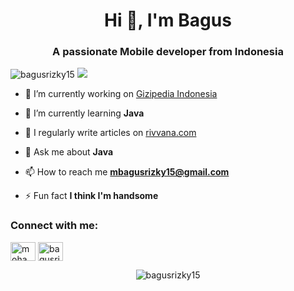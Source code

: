 <h1 align="center">Hi 👋, I'm Bagus</h1>
<h3 align="center">A passionate Mobile developer from Indonesia</h3>

<p align="left"> <img src="https://komarev.com/ghpvc/?username=bagusrizky15&label=Profile%20views&color=0e75b6&style=flat" alt="bagusrizky15"/> 
<img src="https://img.shields.io/github/followers/bagusrizky15?style=social"</p>

- 🔭 I’m currently working on [Gizipedia Indonesia](gizipedia.com)

- 🌱 I’m currently learning **Java**

- 📝 I regularly write articles on [rivvana.com](rivvana.com)

- 💬 Ask me about **Java**

- 📫 How to reach me **mbagusrizky15@gmail.com**

- ⚡ Fun fact **I think I'm handsome**

<h3 align="left">Connect with me:</h3>
<p align="left">
<a href="https://linkedin.com/in/mohamadbagusrizkybba81a210" target="blank"><img align="center" src="https://raw.githubusercontent.com/rahuldkjain/github-profile-readme-generator/master/src/images/icons/Social/linked-in-alt.svg" alt="mohamadbagusrizkybba81a210" height="30" width="40" /></a>
<a href="https://www.youtube.com/c/bagusrizky" target="blank"><img align="center" src="https://raw.githubusercontent.com/rahuldkjain/github-profile-readme-generator/master/src/images/icons/Social/youtube.svg" alt="bagusrizky" height="30" width="40" /></a>

<br>
  
<p align="center"><img align="center" src="https://github-readme-streak-stats.herokuapp.com/?user=bagusrizky15&" alt="bagusrizky15" /></p>
